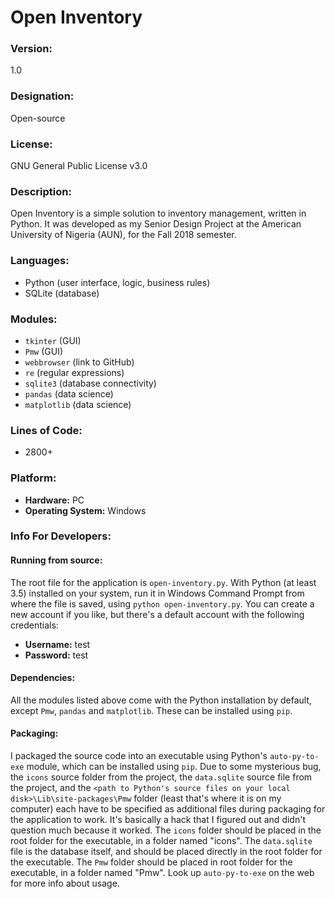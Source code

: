 # Open Inventory

### Version: 
1.0

### Designation:
Open-source

### License: 
GNU General Public License v3.0

### Description:
Open Inventory is a simple solution to inventory management, written in Python. It was developed as my Senior Design Project at the American University of Nigeria (AUN), for the Fall 2018 semester.

### Languages:
* Python (user interface, logic, business rules)
* SQLite (database)

### Modules:
* ```tkinter``` (GUI)
* ```Pmw``` (GUI)
* ```webbrowser``` (link to GitHub)
* ```re``` (regular expressions)
* ```sqlite3``` (database connectivity)
* ```pandas``` (data science)
* ```matplotlib``` (data science)

### Lines of Code:
* 2800+

### Platform:
* **Hardware:** PC
* **Operating System:** Windows

### Info For Developers:

#### Running from source:
The root file for the application is ```open-inventory.py```. With Python (at least 3.5) installed on your system, run it in Windows Command Prompt from where the file is saved, using ```python open-inventory.py```. You can create a new account if you like, but there's a default account with the following credentials:
* **Username:** test
* **Password:** test

#### Dependencies:
All the modules listed above come with the Python installation by default, except ```Pmw```, ```pandas``` and ```matplotlib```. These can be installed using ```pip```.

#### Packaging:
I packaged the source code into an executable using Python's ```auto-py-to-exe``` module, which can be installed using ```pip```. Due to some mysterious bug, the ```icons``` source folder from the project, the ```data.sqlite``` source file from the project, and the ```<path to Python's source files on your local disk>\Lib\site-packages\Pmw``` folder (least that's where it is on my computer) each have to be specified as additional files during packaging for the application to work. It's basically a hack that I figured out and didn't question much because it worked. The ```icons``` folder should be placed in the root folder for the executable, in a folder named "icons". The ```data.sqlite``` file is the database itself, and should be placed directly in the root folder for the executable. The ```Pmw``` folder should be placed in root folder for the executable, in a folder named "Pmw". Look up ```auto-py-to-exe``` on the web for more info about usage.  
